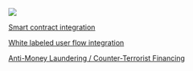 ![](https://www.dropbox.com/s/2mm5509701819iv/Blocktopus_logo-hot_purple.png?raw=1)

[Smart contract integration](https://github.com/Blocktopus/public-wikis/wiki/How-to-integrate-your-DApp-with-Blocktopus#smart-contract-integration)

[White labeled user flow integration](https://github.com/Blocktopus/public-wikis/wiki/How-to-integrate-your-DApp-with-Blocktopus#white-labeled-user-flow-integration)

[Anti-Money Laundering / Counter-Terrorist Financing](https://github.com/Blocktopus/public-wikis/wiki/How-to-integrate-your-DApp-with-Blocktopus#anti-money-laundering--counter-terrorist-financing)
